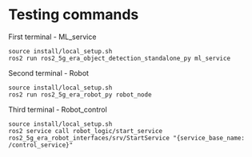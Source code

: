 # Testing commands



First terminal - ML_service
```
source install/local_setup.sh
ros2 run ros2_5g_era_object_detection_standalone_py ml_service
```

Second terminal - Robot
```
source install/local_setup.sh
ros2 run ros2_5g_era_robot_py robot_node

```


Third terminal - Robot_control
```
source install/local_setup.sh
ros2 service call robot_logic/start_service ros2_5g_era_robot_interfaces/srv/StartService "{service_base_name: /control_service}"
```
